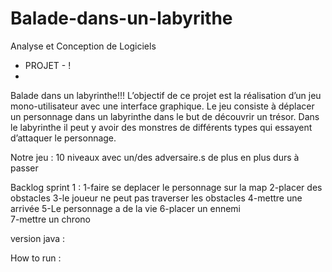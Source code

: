 ﻿# Balade-dans-un-labyrithe
Analyse et Conception de Logiciels
- PROJET - !
- 
Balade dans un labyrinthe!!!
L’objectif  de  ce  projet  est  la  réalisation  d’un  jeu  mono-utilisateur  avec  une  interface 
graphique.  Le  jeu  consiste  à  déplacer  un  personnage  dans  un  labyrinthe  dans  le  but  de 
découvrir un trésor. Dans le labyrinthe il peut y avoir des monstres de différents types qui 
essayent d’attaquer le personnage.

Notre jeu :
10 niveaux avec un/des adversaire.s de plus en plus durs à passer 


Backlog sprint 1 :
           1-faire se deplacer le personnage sur la map
           2-placer des obstacles 
           3-le joueur ne peut pas traverser les obstacles
           4-mettre une arrivée
           5-Le personnage a de la vie
           6-placer un ennemi    
           7-mettre un chrono 

version java :

How to run :
